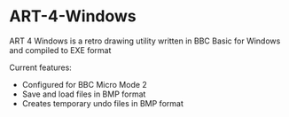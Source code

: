 # ART-4-Windows
ART 4 Windows is a retro drawing utility written in BBC Basic for Windows and compiled to EXE format

Current features:
* Configured for BBC Micro Mode 2
* Save and load files in BMP format
* Creates temporary undo files in BMP format
